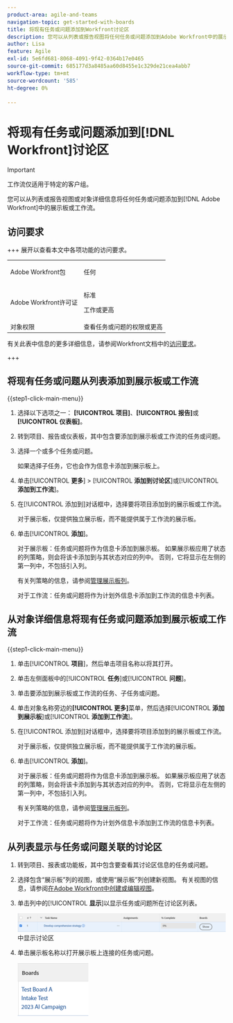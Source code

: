 ```yaml
---
product-area: agile-and-teams
navigation-topic: get-started-with-boards
title: 将现有任务或问题添加到Workfront讨论区
description: 您可以从列表或报告视图将任何任务或问题添加到Adobe Workfront中的展示板。
author: Lisa
feature: Agile
exl-id: 5e6fd681-8068-4091-9f42-0364b17e0465
source-git-commit: 685177d3a8485aa60d8455e1c329de21cea4abb7
workflow-type: tm+mt
source-wordcount: '585'
ht-degree: 0%

---
```


# 将现有任务或问题添加到[!DNL Workfront]讨论区

>[!IMPORTANT]
>
>工作流仅适用于特定的客户组。

您可以从列表或报告视图或对象详细信息将任何任务或问题添加到[!DNL Adobe Workfront]中的展示板或工作流。

## 访问要求

+++ 展开以查看本文中各项功能的访问要求。

<table style="table-layout:auto">
 <col>
 <col>
 <tbody>
  <tr>
   <td role="rowheader">Adobe Workfront包</td>
   <td> <p>任何</p> </td>
  </tr>
  <tr>
   <td role="rowheader">Adobe Workfront许可证</td>
   <td>
   <p>标准</p> 
   <p>工作或更高</p>
   </td>
  </tr>
  <tr>
   <td role="rowheader">对象权限</td>
   <td>查看任务或问题的权限或更高 </td>
  </tr>
 </tbody>
</table>

有关此表中信息的更多详细信息，请参阅Workfront文档中的[访问要求](/help/quicksilver/administration-and-setup/add-users/access-levels-and-object-permissions/access-level-requirements-in-documentation.md)。

+++

## 将现有任务或问题从列表添加到展示板或工作流

{{step1-click-main-menu}}

1. 选择以下选项之一： **[!UICONTROL 项目]**、**[!UICONTROL 报告]**&#x200B;或&#x200B;**[!UICONTROL 仪表板]**。
1. 转到项目、报告或仪表板，其中包含要添加到展示板或工作流的任务或问题。
1. 选择一个或多个任务或问题。

   如果选择子任务，它也会作为信息卡添加到展示板上。

1. 单击&#x200B;[!UICONTROL **更多**] > [!UICONTROL **添加到讨论区**]&#x200B;或&#x200B;[!UICONTROL **添加到工作流**]。
1. 在[!UICONTROL 添加到]对话框中，选择要将项目添加到的展示板或工作流。

   对于展示板，仅提供独立展示板，而不能提供属于工作流的展示板。

1. 单击&#x200B;[!UICONTROL **添加**]。

   对于展示板：任务或问题将作为信息卡添加到展示板。 如果展示板应用了状态的列策略，则会将该卡添加到与其状态对应的列中。 否则，它将显示在左侧的第一列中，不包括引入列。

   有关列策略的信息，请参阅[管理展示板列](/help/quicksilver/agile/get-started-with-boards/manage-board-columns.md)。

   对于工作流：任务或问题将作为计划外信息卡添加到工作流的信息卡列表。

## 从对象详细信息将现有任务或问题添加到展示板或工作流

{{step1-click-main-menu}}

1. 单击&#x200B;[!UICONTROL **项目**]，然后单击项目名称以将其打开。
1. 单击左侧面板中的&#x200B;[!UICONTROL **任务**]&#x200B;或&#x200B;[!UICONTROL **问题**]。
1. 单击要添加到展示板或工作流的任务、子任务或问题。
1. 单击对象名称旁边的&#x200B;**[!UICONTROL 更多]**&#x200B;菜单，然后选择&#x200B;[!UICONTROL **添加到展示板**]&#x200B;或&#x200B;[!UICONTROL **添加到工作流**]。
1. 在[!UICONTROL 添加到]对话框中，选择要将项目添加到的展示板或工作流。

   对于展示板，仅提供独立展示板，而不能提供属于工作流的展示板。

1. 单击&#x200B;[!UICONTROL **添加**]。

   对于展示板：任务或问题将作为信息卡添加到展示板。 如果展示板应用了状态的列策略，则会将该卡添加到与其状态对应的列中。 否则，它将显示在左侧的第一列中，不包括引入列。

   有关列策略的信息，请参阅[管理展示板列](/help/quicksilver/agile/get-started-with-boards/manage-board-columns.md)。

   对于工作流：任务或问题将作为计划外信息卡添加到工作流的信息卡列表。

## 从列表显示与任务或问题关联的讨论区

1. 转到项目、报表或功能板，其中包含要查看其讨论区信息的任务或问题。
1. 选择包含“展示板”列的视图，或使用“展示板”列创建新视图。
有关视图的信息，请参阅[在Adobe Workfront中创建或编辑视图](/help/quicksilver/reports-and-dashboards/reports/reporting-elements/create-edit-views.md)。
1. 单击列中的&#x200B;[!UICONTROL **显示**]&#x200B;以显示任务或问题所在讨论区列表。

   ![在列](assets/show-boards-in-column.png)中显示讨论区

1. 单击展示板名称以打开展示板上连接的任务或问题。

   ![选择讨论区](assets/select-board-in-column.png)
